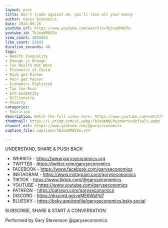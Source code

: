 ```yaml
---
layout: post
title: Don't trade against me, you'll lose all your money
author: Garys Economics
date: 2024-09-26
youtube_url: https://www.youtube.com/watch?v=TbJeaKM8CPw
youtube_id: TbJeaKM8CPw
view_count: 1895655
like_count: 52843
duration_seconds: 48
tags:
- Wealth Inequality
- Enough is Enough
- Tax Wealth Not Work
- Economics of Covid
- Rich get Richer
- Poor get Poorer
- Economics Explained
- Tax the Rich
- End Austerity
- Billionaire
- Poverty
categories:
- Education
description: Watch the full video here: https://www.youtube.com/watch?v=a-ohZ74hdeI&t=97s&ab_channel=GarysEconomics
thumbnail: https://i.ytimg.com/vi_webp/TbJeaKM8CPw/maxresdefault.webp
channel_url: https://www.youtube.com/@garyseconomics
caption_file: captions/TbJeaKM8CPw.vtt

---
```


UNDERSTAND, SHARE & PUSH BACK

- WEBSITE - https://www.garyseconomics.org
- TWITTER  - https://twitter.com/garyseconomics
- FACEBOOK - https://www.facebook.com/garyseconomics
- INSTAGRAM  - https://www.instagram.com/garyseconomics
- TIKTOK - https://www.tiktok.com/@garyseconomics
- YOUTUBE -  https://www.youtube.com/garyseconomics
- PATREON - https://patreon.com/garyseconomics
- DISCORD - https://discord.gg/vqME6WsPd7
- BLUESKY - https://bsky.app/profile/garyseconomics.bsky.social

SUBSCRIBE, SHARE & START A CONVERSATION

Performed by Gary Stevenson
@garyseconomics
